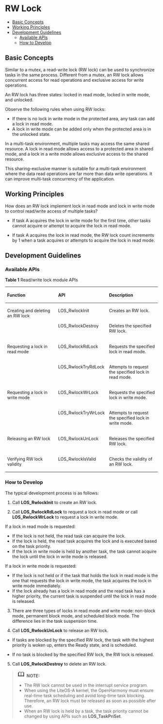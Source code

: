 # RW Lock<a name="EN-US_TOPIC_0000001078912738"></a>

-   [Basic Concepts](#section4692105214260)
-   [Working Principles](#section1239111562720)
-   [Development Guidelines](#section11643194275)
    -   [Available APIs](#section15335332122717)
    -   [How to Develop](#section14774114882714)


## Basic Concepts<a name="section4692105214260"></a>

Similar to a mutex, a read-write lock \(RW lock\) can be used to synchronize tasks in the same process. Different from a mutex, an RW lock allows concurrent access for read operations and exclusive access for write operations.

An RW lock has three states: locked in read mode, locked in write mode, and unlocked.

Observe the following rules when using RW locks:

-   If there is no lock in write mode in the protected area, any task can add a lock in read mode.
-   A lock in write mode can be added only when the protected area is in the unlocked state.

In a multi-task environment, multiple tasks may access the same shared resource. A lock in read mode allows access to a protected area in shared mode, and a lock in a write mode allows exclusive access to the shared resource.

This sharing-exclusive manner is suitable for a multi-task environment where the data read operations are far more than data write operations. It can improve multi-task concurrency of the application.

## Working Principles<a name="section1239111562720"></a>

How does an RW lock implement lock in read mode and lock in write mode to control read/write access of multiple tasks?

-   If task A acquires the lock in write mode for the first time, other tasks cannot acquire or attempt to acquire the lock in read mode.

-   If task A acquires the lock in read mode, the RW lock count increments by 1 when a task acquires or attempts to acquire the lock in read mode.

## Development Guidelines<a name="section11643194275"></a>

### Available APIs<a name="section15335332122717"></a>

**Table  1**  Read/write lock module APIs

<a name="table37108292611"></a>
<table><thead align="left"><tr id="row8711112919610"><th class="cellrowborder" valign="top" width="33.33333333333333%" id="mcps1.2.4.1.1"><p id="p3711102912617"><a name="p3711102912617"></a><a name="p3711102912617"></a>Function</p>
</th>
<th class="cellrowborder" valign="top" width="33.33333333333333%" id="mcps1.2.4.1.2"><p id="p1671110293610"><a name="p1671110293610"></a><a name="p1671110293610"></a>API</p>
</th>
<th class="cellrowborder" valign="top" width="33.33333333333333%" id="mcps1.2.4.1.3"><p id="p87114292617"><a name="p87114292617"></a><a name="p87114292617"></a>Description</p>
</th>
</tr>
</thead>
<tbody><tr id="row37115291166"><td class="cellrowborder" rowspan="2" valign="top" width="33.33333333333333%" headers="mcps1.2.4.1.1 "><p id="p1795312108911"><a name="p1795312108911"></a><a name="p1795312108911"></a>Creating and deleting an RW lock</p>
</td>
<td class="cellrowborder" valign="top" width="33.33333333333333%" headers="mcps1.2.4.1.2 "><p id="p1671120293611"><a name="p1671120293611"></a><a name="p1671120293611"></a>LOS_RwlockInit</p>
</td>
<td class="cellrowborder" valign="top" width="33.33333333333333%" headers="mcps1.2.4.1.3 "><p id="p171112291967"><a name="p171112291967"></a><a name="p171112291967"></a>Creates an RW lock.</p>
</td>
</tr>
<tr id="row17711329268"><td class="cellrowborder" valign="top" headers="mcps1.2.4.1.1 "><p id="p071114291864"><a name="p071114291864"></a><a name="p071114291864"></a>LOS_RwlockDestroy</p>
</td>
<td class="cellrowborder" valign="top" headers="mcps1.2.4.1.2 "><p id="p137111129965"><a name="p137111129965"></a><a name="p137111129965"></a>Deletes the specified RW lock.</p>
</td>
</tr>
<tr id="row5711192912616"><td class="cellrowborder" rowspan="2" valign="top" width="33.33333333333333%" headers="mcps1.2.4.1.1 "><p id="p86087143910"><a name="p86087143910"></a><a name="p86087143910"></a>Requesting a lock in read mode</p>
</td>
<td class="cellrowborder" valign="top" width="33.33333333333333%" headers="mcps1.2.4.1.2 "><p id="p1171112295614"><a name="p1171112295614"></a><a name="p1171112295614"></a>LOS_RwlockRdLock</p>
</td>
<td class="cellrowborder" valign="top" width="33.33333333333333%" headers="mcps1.2.4.1.3 "><p id="p1271110291969"><a name="p1271110291969"></a><a name="p1271110291969"></a>Requests the specified lock in read mode.</p>
</td>
</tr>
<tr id="row1571162918615"><td class="cellrowborder" valign="top" headers="mcps1.2.4.1.1 "><p id="p1564192618292"><a name="p1564192618292"></a><a name="p1564192618292"></a>LOS_RwlockTryRdLock</p>
</td>
<td class="cellrowborder" valign="top" headers="mcps1.2.4.1.2 "><p id="p107118291660"><a name="p107118291660"></a><a name="p107118291660"></a>Attempts to request the specified lock in read mode.</p>
</td>
</tr>
<tr id="row189551130172817"><td class="cellrowborder" rowspan="2" valign="top" width="33.33333333333333%" headers="mcps1.2.4.1.1 "><p id="p7951153082815"><a name="p7951153082815"></a><a name="p7951153082815"></a>Requesting a lock in write mode</p>
</td>
<td class="cellrowborder" valign="top" width="33.33333333333333%" headers="mcps1.2.4.1.2 "><p id="p111591404308"><a name="p111591404308"></a><a name="p111591404308"></a>LOS_RwlockWrLock</p>
</td>
<td class="cellrowborder" valign="top" width="33.33333333333333%" headers="mcps1.2.4.1.3 "><p id="p11951183013281"><a name="p11951183013281"></a><a name="p11951183013281"></a>Requests the specified lock in write mode.</p>
</td>
</tr>
<tr id="row199551530122820"><td class="cellrowborder" valign="top" headers="mcps1.2.4.1.1 "><p id="p32171573014"><a name="p32171573014"></a><a name="p32171573014"></a>LOS_RwlockTryWrLock</p>
</td>
<td class="cellrowborder" valign="top" headers="mcps1.2.4.1.2 "><p id="p5951123092819"><a name="p5951123092819"></a><a name="p5951123092819"></a>Attempts to request the specified lock in write mode.</p>
</td>
</tr>
<tr id="row1642820328301"><td class="cellrowborder" valign="top" width="33.33333333333333%" headers="mcps1.2.4.1.1 "><p id="p1542823210305"><a name="p1542823210305"></a><a name="p1542823210305"></a>Releasing an RW lock</p>
</td>
<td class="cellrowborder" valign="top" width="33.33333333333333%" headers="mcps1.2.4.1.2 "><p id="p174281324308"><a name="p174281324308"></a><a name="p174281324308"></a>LOS_RwlockUnLock</p>
</td>
<td class="cellrowborder" valign="top" width="33.33333333333333%" headers="mcps1.2.4.1.3 "><p id="p1342810327309"><a name="p1342810327309"></a><a name="p1342810327309"></a>Releases the specified RW lock.</p>
</td>
</tr>
<tr id="row11318134133111"><td class="cellrowborder" valign="top" width="33.33333333333333%" headers="mcps1.2.4.1.1 "><p id="p73182345312"><a name="p73182345312"></a><a name="p73182345312"></a>Verifying RW lock validity</p>
</td>
<td class="cellrowborder" valign="top" width="33.33333333333333%" headers="mcps1.2.4.1.2 "><p id="p1031813416318"><a name="p1031813416318"></a><a name="p1031813416318"></a>LOS_RwlockIsValid</p>
</td>
<td class="cellrowborder" valign="top" width="33.33333333333333%" headers="mcps1.2.4.1.3 "><p id="p43187342311"><a name="p43187342311"></a><a name="p43187342311"></a>Checks the validity of an RW lock.</p>
</td>
</tr>
</tbody>
</table>

### How to Develop<a name="section14774114882714"></a>

The typical development process is as follows: 

1. Call  **LOS\_RwlockInit**  to create an RW lock.

2. Call  **LOS\_RwlockRdLock**  to request a lock in read mode or call  **LOS\_RwlockWrLock**  to request a lock in write mode.

If a lock in read mode is requested:

-   If the lock is not held, the read task can acquire the lock.
-   If the lock is held, the read task acquires the lock and is executed based on the task priority.
-   If the lock in write mode is held by another task, the task cannot acquire the lock until the lock in write mode is released.

If a lock in write mode is requested:

-   If the lock is not held or if the task that holds the lock in read mode is the one that requests the lock in write mode, the task acquires the lock in write mode immediately.
-   If the lock already has a lock in read mode and the read task has a higher priority, the current task is suspended until the lock in read mode is released.

3. There are three types of locks in read mode and write mode: non-block mode, permanent block mode, and scheduled block mode. The difference lies in the task suspension time.

4. Call  **LOS\_RwlockUnLock**  to release an RW lock.

-   If tasks are blocked by the specified RW lock, the task with the highest priority is woken up, enters the Ready state, and is scheduled.

-   If no task is blocked by the specified RW lock, the RW lock is released.

5. Call  **LOS\_RwlockDestroy**  to delete an RW lock.

>![](../public_sys-resources/icon-note.gif) **NOTE:** 
>-   The RW lock cannot be used in the interrupt service program.
>-   When using the LiteOS-A kernel, the OpenHarmony must ensure real-time task scheduling and avoid long-time task blocking. Therefore, an RW lock must be released as soon as possible after use.
>-   When an RW lock is held by a task, the task priority cannot be changed by using APIs such as  **LOS\_TaskPriSet**.

